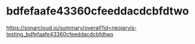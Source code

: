 # bdfefaafe43360cfeeddacdcbfdtwo
https://sonarcloud.io/summary/overall?id=neojarvis-testing_bdfefaafe43360cfeeddacdcbfdtwo
